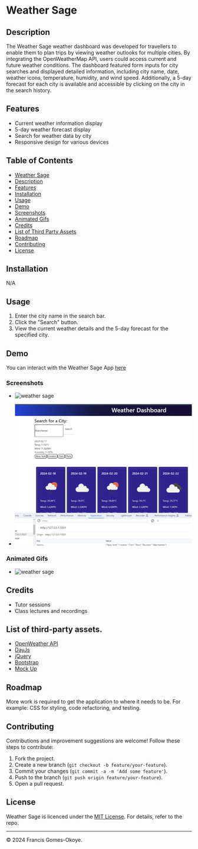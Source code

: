 # Weather Sage

## Description

The Weather Sage weather dashboard was developed for travellers to enable them to plan trips by viewing weather outlooks for multiple cities. By integrating the OpenWeatherMap API, users could access current and future weather conditions. The dashboard featured form inputs for city searches and displayed detailed information, including city name, date, weather icons, temperature, humidity, and wind speed. Additionally, a 5-day forecast for each city is available and accessible by clicking on the city in the search history.

## Features

-   Current weather information display
-   5-day weather forecast display
-   Search for weather data by city
-   Responsive design for various devices

## Table of Contents

-   [Weather Sage](#weather-sage)
-   [Description](#decription)
-   [Features](#features)
-   [Installation](#installation)
-   [Usage](#usage)
-   [Demo](#demo)
-   [Screenshots](#screenshots)
-   [Animated Gifs](#animated-gifs)
-   [Credits](#credits)
-   [List of Third Party Assets](#list-of-third-party-assets)
-   [Roadmap](#roadmap)
-   [Contributing](#contributing)
-   [License](#license)

## Installation

N/A

## Usage

1. Enter the city name in the search bar.
2. Click the "Search" button.
3. View the current weather details and the 5-day forecast for the specified city.

## Demo

You can interact with the Weather Sage App [here](https://francis-gomes-esq.github.io/weather-sage/)

### Screenshots

-   ![weather sage](./assets/images/weather-sage.gif)

-   ![weather sage](./assets/images/weather-sage-2.png)

### Animated Gifs

-   ![weather sage](./assets/images/weather-sage.gif)

## Credits

-   Tutor sessions
-   Class lectures and recordings

## List of third-party assets.

-   [OpenWeather API](https://api.openweathermap.org/forecast5)
-   [DayJs](https://day.js.org/)
-   [jQuery](https://releases.jquery.com/)
-   [Bootstrap](https://getbootstrap.com/)
-   [Mock Up](./assets/images/mock-up/10-server-side-apis-challenge-demo.png)

## Roadmap

More work is required to get the application to where it needs to be. For example: CSS for styling, code refactoring, and testing.

## Contributing

Contributions and improvement suggestions are welcome! Follow these steps to contribute:

1. Fork the project.
2. Create a new branch (`git checkout -b feature/your-feature`).
3. Commit your changes (`git commit -a -m 'Add some feature'`).
4. Push to the branch (`git push origin feature/your-feature`).
5. Open a pull request.

## License

Weather Sage is licenced under the [MIT License](https://github.com/francis-gomes-esq/weather-sage/tree/main?tab=MIT-1-ov-file). For details, refer to the repo.

---

© 2024 Francis Gomes-Okoye.

